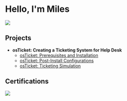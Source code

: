 # Hello, I'm Miles
<a href="https://www.linkedin.com/in/miles-maxie-84b313299/"><img src="https://img.shields.io/badge/-LinkedIn-0072b1?&style=for-the-badge&logo=linkedin&logoColor=white" /></a>

## Projects
- <b> osTicket: Creating a Ticketing System for Help Desk </b>
  - [osTicket: Prerequisites and Installation](https://github.com/mylesmaxie0/osticket-prereqs)
  - [osTicket: Post-Install Configurations](https://github.com/mylesmaxie0/post-install)
  - [osTicket: Ticketing Simulation](https://github.com/mylesmaxie0/ticket-simulation)




## Certifications
<div>
<img src="https://img.shields.io/badge/-Security%2B-FF0000?&style=for-the-badge&logo=CompTIA&logoColor=white" />
</div>
